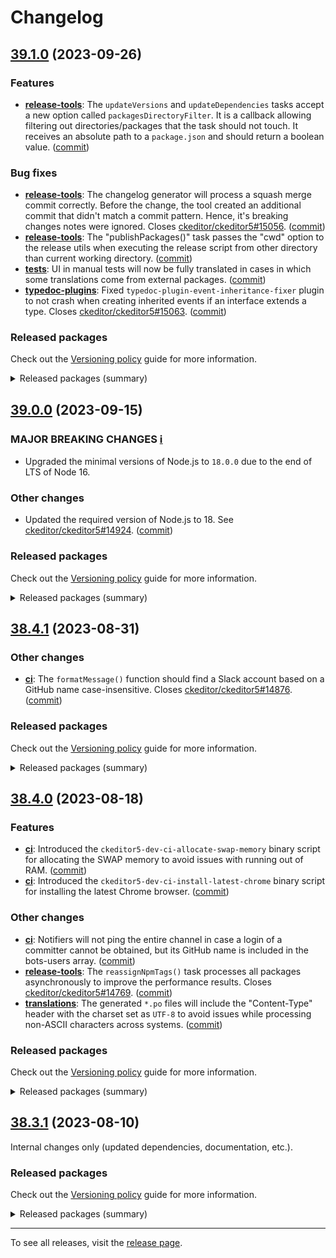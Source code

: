 Changelog
=========

## [39.1.0](https://github.com/ckeditor/ckeditor5-dev/compare/v39.0.0...v39.1.0) (2023-09-26)

### Features

* **[release-tools](https://www.npmjs.com/package/@ckeditor/ckeditor5-dev-release-tools)**: The `updateVersions` and `updateDependencies` tasks accept a new option called `packagesDirectoryFilter`. It is a callback allowing filtering out directories/packages that the task should not touch. It receives an absolute path to a `package.json` and should return a boolean value. ([commit](https://github.com/ckeditor/ckeditor5-dev/commit/6d5b4fc5c2ac92b0b830a642e499c1ea814aadf6))

### Bug fixes

* **[release-tools](https://www.npmjs.com/package/@ckeditor/ckeditor5-dev-release-tools)**: The changelog generator will process a squash merge commit correctly. Before the change, the tool created an additional commit that didn't match a commit pattern. Hence, it's breaking changes notes were ignored. Closes [ckeditor/ckeditor5#15056](https://github.com/ckeditor/ckeditor5/issues/15056). ([commit](https://github.com/ckeditor/ckeditor5-dev/commit/a84b269acc1289a5842e2706de851ef411f0cfbe))
* **[release-tools](https://www.npmjs.com/package/@ckeditor/ckeditor5-dev-release-tools)**: The "publishPackages()" task passes the "cwd" option to the release utils when executing the release script from other directory than current working directory. ([commit](https://github.com/ckeditor/ckeditor5-dev/commit/d0e32b343c5d2570fc61c6107374f093a8f67603))
* **[tests](https://www.npmjs.com/package/@ckeditor/ckeditor5-dev-tests)**: UI in manual tests will now be fully translated in cases in which some translations come from external packages. ([commit](https://github.com/ckeditor/ckeditor5-dev/commit/eeb7da8a6c83b7265def003c125ddd9e32aae535))
* **[typedoc-plugins](https://www.npmjs.com/package/@ckeditor/typedoc-plugins)**: Fixed `typedoc-plugin-event-inheritance-fixer` plugin to not crash when creating inherited events if an interface extends a type. Closes [ckeditor/ckeditor5#15063](https://github.com/ckeditor/ckeditor5/issues/15063). ([commit](https://github.com/ckeditor/ckeditor5-dev/commit/c7608b71a4009742d7a34e2267c756a7569ea9cf))

### Released packages

Check out the [Versioning policy](https://ckeditor.com/docs/ckeditor5/latest/framework/guides/support/versioning-policy.html) guide for more information.

<details>
<summary>Released packages (summary)</summary>

Releases containing new features:

* [@ckeditor/ckeditor5-dev-release-tools](https://www.npmjs.com/package/@ckeditor/ckeditor5-dev-release-tools/v/39.1.0): v39.0.0 => v39.1.0

Other releases:

* [@ckeditor/ckeditor5-dev-bump-year](https://www.npmjs.com/package/@ckeditor/ckeditor5-dev-bump-year/v/39.1.0): v39.0.0 => v39.1.0
* [@ckeditor/ckeditor5-dev-ci](https://www.npmjs.com/package/@ckeditor/ckeditor5-dev-ci/v/39.1.0): v39.0.0 => v39.1.0
* [@ckeditor/ckeditor5-dev-dependency-checker](https://www.npmjs.com/package/@ckeditor/ckeditor5-dev-dependency-checker/v/39.1.0): v39.0.0 => v39.1.0
* [@ckeditor/ckeditor5-dev-docs](https://www.npmjs.com/package/@ckeditor/ckeditor5-dev-docs/v/39.1.0): v39.0.0 => v39.1.0
* [@ckeditor/ckeditor5-dev-tests](https://www.npmjs.com/package/@ckeditor/ckeditor5-dev-tests/v/39.1.0): v39.0.0 => v39.1.0
* [@ckeditor/ckeditor5-dev-transifex](https://www.npmjs.com/package/@ckeditor/ckeditor5-dev-transifex/v/39.1.0): v39.0.0 => v39.1.0
* [@ckeditor/ckeditor5-dev-translations](https://www.npmjs.com/package/@ckeditor/ckeditor5-dev-translations/v/39.1.0): v39.0.0 => v39.1.0
* [@ckeditor/ckeditor5-dev-utils](https://www.npmjs.com/package/@ckeditor/ckeditor5-dev-utils/v/39.1.0): v39.0.0 => v39.1.0
* [@ckeditor/ckeditor5-dev-web-crawler](https://www.npmjs.com/package/@ckeditor/ckeditor5-dev-web-crawler/v/39.1.0): v39.0.0 => v39.1.0
* [@ckeditor/jsdoc-plugins](https://www.npmjs.com/package/@ckeditor/jsdoc-plugins/v/39.1.0): v39.0.0 => v39.1.0
* [@ckeditor/typedoc-plugins](https://www.npmjs.com/package/@ckeditor/typedoc-plugins/v/39.1.0): v39.0.0 => v39.1.0
</details>


## [39.0.0](https://github.com/ckeditor/ckeditor5-dev/compare/v38.4.1...v39.0.0) (2023-09-15)

### MAJOR BREAKING CHANGES [ℹ️](https://ckeditor.com/docs/ckeditor5/latest/framework/guides/support/versioning-policy.html#major-and-minor-breaking-changes)

* Upgraded the minimal versions of Node.js to `18.0.0` due to the end of LTS of Node 16.

### Other changes

* Updated the required version of Node.js to 18. See [ckeditor/ckeditor5#14924](https://github.com/ckeditor/ckeditor5/issues/14924). ([commit](https://github.com/ckeditor/ckeditor5-dev/commit/61c03cd5ed3c6e0b058eb9cf17dd2b2d5958a7d0))

### Released packages

Check out the [Versioning policy](https://ckeditor.com/docs/ckeditor5/latest/framework/guides/support/versioning-policy.html) guide for more information.

<details>
<summary>Released packages (summary)</summary>

Other releases:

* [@ckeditor/ckeditor5-dev-bump-year](https://www.npmjs.com/package/@ckeditor/ckeditor5-dev-bump-year/v/39.0.0): v38.4.1 => v39.0.0
* [@ckeditor/ckeditor5-dev-ci](https://www.npmjs.com/package/@ckeditor/ckeditor5-dev-ci/v/39.0.0): v38.4.1 => v39.0.0
* [@ckeditor/ckeditor5-dev-dependency-checker](https://www.npmjs.com/package/@ckeditor/ckeditor5-dev-dependency-checker/v/39.0.0): v38.4.1 => v39.0.0
* [@ckeditor/ckeditor5-dev-docs](https://www.npmjs.com/package/@ckeditor/ckeditor5-dev-docs/v/39.0.0): v38.4.1 => v39.0.0
* [@ckeditor/ckeditor5-dev-release-tools](https://www.npmjs.com/package/@ckeditor/ckeditor5-dev-release-tools/v/39.0.0): v38.4.1 => v39.0.0
* [@ckeditor/ckeditor5-dev-tests](https://www.npmjs.com/package/@ckeditor/ckeditor5-dev-tests/v/39.0.0): v38.4.1 => v39.0.0
* [@ckeditor/ckeditor5-dev-transifex](https://www.npmjs.com/package/@ckeditor/ckeditor5-dev-transifex/v/39.0.0): v38.4.1 => v39.0.0
* [@ckeditor/ckeditor5-dev-translations](https://www.npmjs.com/package/@ckeditor/ckeditor5-dev-translations/v/39.0.0): v38.4.1 => v39.0.0
* [@ckeditor/ckeditor5-dev-utils](https://www.npmjs.com/package/@ckeditor/ckeditor5-dev-utils/v/39.0.0): v38.4.1 => v39.0.0
* [@ckeditor/ckeditor5-dev-web-crawler](https://www.npmjs.com/package/@ckeditor/ckeditor5-dev-web-crawler/v/39.0.0): v38.4.1 => v39.0.0
* [@ckeditor/jsdoc-plugins](https://www.npmjs.com/package/@ckeditor/jsdoc-plugins/v/39.0.0): v38.4.1 => v39.0.0
* [@ckeditor/typedoc-plugins](https://www.npmjs.com/package/@ckeditor/typedoc-plugins/v/39.0.0): v38.4.1 => v39.0.0
</details>


## [38.4.1](https://github.com/ckeditor/ckeditor5-dev/compare/v38.4.0...v38.4.1) (2023-08-31)

### Other changes

* **[ci](https://www.npmjs.com/package/@ckeditor/ckeditor5-dev-ci)**: The `formatMessage()` function should find a Slack account based on a GitHub name case-insensitive. Closes [ckeditor/ckeditor5#14876](https://github.com/ckeditor/ckeditor5/issues/14876). ([commit](https://github.com/ckeditor/ckeditor5-dev/commit/5596b463aeeacbba49cb2910ed34ac709f5c7473))

### Released packages

Check out the [Versioning policy](https://ckeditor.com/docs/ckeditor5/latest/framework/guides/support/versioning-policy.html) guide for more information.

<details>
<summary>Released packages (summary)</summary>

Other releases:

* [@ckeditor/ckeditor5-dev-bump-year](https://www.npmjs.com/package/@ckeditor/ckeditor5-dev-bump-year/v/38.4.1): v38.4.0 => v38.4.1
* [@ckeditor/ckeditor5-dev-ci](https://www.npmjs.com/package/@ckeditor/ckeditor5-dev-ci/v/38.4.1): v38.4.0 => v38.4.1
* [@ckeditor/ckeditor5-dev-dependency-checker](https://www.npmjs.com/package/@ckeditor/ckeditor5-dev-dependency-checker/v/38.4.1): v38.4.0 => v38.4.1
* [@ckeditor/ckeditor5-dev-docs](https://www.npmjs.com/package/@ckeditor/ckeditor5-dev-docs/v/38.4.1): v38.4.0 => v38.4.1
* [@ckeditor/ckeditor5-dev-release-tools](https://www.npmjs.com/package/@ckeditor/ckeditor5-dev-release-tools/v/38.4.1): v38.4.0 => v38.4.1
* [@ckeditor/ckeditor5-dev-tests](https://www.npmjs.com/package/@ckeditor/ckeditor5-dev-tests/v/38.4.1): v38.4.0 => v38.4.1
* [@ckeditor/ckeditor5-dev-transifex](https://www.npmjs.com/package/@ckeditor/ckeditor5-dev-transifex/v/38.4.1): v38.4.0 => v38.4.1
* [@ckeditor/ckeditor5-dev-translations](https://www.npmjs.com/package/@ckeditor/ckeditor5-dev-translations/v/38.4.1): v38.4.0 => v38.4.1
* [@ckeditor/ckeditor5-dev-utils](https://www.npmjs.com/package/@ckeditor/ckeditor5-dev-utils/v/38.4.1): v38.4.0 => v38.4.1
* [@ckeditor/ckeditor5-dev-web-crawler](https://www.npmjs.com/package/@ckeditor/ckeditor5-dev-web-crawler/v/38.4.1): v38.4.0 => v38.4.1
* [@ckeditor/jsdoc-plugins](https://www.npmjs.com/package/@ckeditor/jsdoc-plugins/v/38.4.1): v38.4.0 => v38.4.1
* [@ckeditor/typedoc-plugins](https://www.npmjs.com/package/@ckeditor/typedoc-plugins/v/38.4.1): v38.4.0 => v38.4.1
</details>


## [38.4.0](https://github.com/ckeditor/ckeditor5-dev/compare/v38.3.1...v38.4.0) (2023-08-18)

### Features

* **[ci](https://www.npmjs.com/package/@ckeditor/ckeditor5-dev-ci)**: Introduced the `ckeditor5-dev-ci-allocate-swap-memory` binary script for allocating the SWAP memory to avoid issues with running out of RAM. ([commit](https://github.com/ckeditor/ckeditor5-dev/commit/d4cff5e2fbcaf219b91414da2c98ab917f9e12b9))
* **[ci](https://www.npmjs.com/package/@ckeditor/ckeditor5-dev-ci)**: Introduced the `ckeditor5-dev-ci-install-latest-chrome` binary script for installing the latest Chrome browser. ([commit](https://github.com/ckeditor/ckeditor5-dev/commit/d4cff5e2fbcaf219b91414da2c98ab917f9e12b9))

### Other changes

* **[ci](https://www.npmjs.com/package/@ckeditor/ckeditor5-dev-ci)**: Notifiers will not ping the entire channel in case a login of a committer cannot be obtained, but its GitHub name is included in the bots-users array. ([commit](https://github.com/ckeditor/ckeditor5-dev/commit/10edd909128330d6f0705407ae008c4239ff1b31))
* **[release-tools](https://www.npmjs.com/package/@ckeditor/ckeditor5-dev-release-tools)**: The `reassignNpmTags()` task processes all packages asynchronously to improve the performance results. Closes [ckeditor/ckeditor5#14769](https://github.com/ckeditor/ckeditor5/issues/14769). ([commit](https://github.com/ckeditor/ckeditor5-dev/commit/baf3340a322f6560f46e2cdbb9d328c5827404e3))
* **[translations](https://www.npmjs.com/package/@ckeditor/ckeditor5-dev-translations)**: The generated `*.po` files will include the "Content-Type" header with the charset set as `UTF-8` to avoid issues while processing non-ASCII characters across systems. ([commit](https://github.com/ckeditor/ckeditor5-dev/commit/b0fe2a54572b4f5bfbe9f3fc65c4dfee477b467f))

### Released packages

Check out the [Versioning policy](https://ckeditor.com/docs/ckeditor5/latest/framework/guides/support/versioning-policy.html) guide for more information.

<details>
<summary>Released packages (summary)</summary>

Other releases:

* [@ckeditor/ckeditor5-dev-bump-year](https://www.npmjs.com/package/@ckeditor/ckeditor5-dev-bump-year/v/38.4.0): v38.3.1 => v38.4.0
* [@ckeditor/ckeditor5-dev-ci](https://www.npmjs.com/package/@ckeditor/ckeditor5-dev-ci/v/38.4.0): v38.3.1 => v38.4.0
* [@ckeditor/ckeditor5-dev-dependency-checker](https://www.npmjs.com/package/@ckeditor/ckeditor5-dev-dependency-checker/v/38.4.0): v38.3.1 => v38.4.0
* [@ckeditor/ckeditor5-dev-docs](https://www.npmjs.com/package/@ckeditor/ckeditor5-dev-docs/v/38.4.0): v38.3.1 => v38.4.0
* [@ckeditor/ckeditor5-dev-release-tools](https://www.npmjs.com/package/@ckeditor/ckeditor5-dev-release-tools/v/38.4.0): v38.3.1 => v38.4.0
* [@ckeditor/ckeditor5-dev-tests](https://www.npmjs.com/package/@ckeditor/ckeditor5-dev-tests/v/38.4.0): v38.3.1 => v38.4.0
* [@ckeditor/ckeditor5-dev-transifex](https://www.npmjs.com/package/@ckeditor/ckeditor5-dev-transifex/v/38.4.0): v38.3.1 => v38.4.0
* [@ckeditor/ckeditor5-dev-translations](https://www.npmjs.com/package/@ckeditor/ckeditor5-dev-translations/v/38.4.0): v38.3.1 => v38.4.0
* [@ckeditor/ckeditor5-dev-utils](https://www.npmjs.com/package/@ckeditor/ckeditor5-dev-utils/v/38.4.0): v38.3.1 => v38.4.0
* [@ckeditor/ckeditor5-dev-web-crawler](https://www.npmjs.com/package/@ckeditor/ckeditor5-dev-web-crawler/v/38.4.0): v38.3.1 => v38.4.0
* [@ckeditor/jsdoc-plugins](https://www.npmjs.com/package/@ckeditor/jsdoc-plugins/v/38.4.0): v38.3.1 => v38.4.0
* [@ckeditor/typedoc-plugins](https://www.npmjs.com/package/@ckeditor/typedoc-plugins/v/38.4.0): v38.3.1 => v38.4.0
</details>


## [38.3.1](https://github.com/ckeditor/ckeditor5-dev/compare/v38.3.0...v38.3.1) (2023-08-10)

Internal changes only (updated dependencies, documentation, etc.).

### Released packages

Check out the [Versioning policy](https://ckeditor.com/docs/ckeditor5/latest/framework/guides/support/versioning-policy.html) guide for more information.

<details>
<summary>Released packages (summary)</summary>

Other releases:

* [@ckeditor/ckeditor5-dev-bump-year](https://www.npmjs.com/package/@ckeditor/ckeditor5-dev-bump-year/v/38.3.1): v38.3.0 => v38.3.1
* [@ckeditor/ckeditor5-dev-ci](https://www.npmjs.com/package/@ckeditor/ckeditor5-dev-ci/v/38.3.1): v38.3.0 => v38.3.1
* [@ckeditor/ckeditor5-dev-dependency-checker](https://www.npmjs.com/package/@ckeditor/ckeditor5-dev-dependency-checker/v/38.3.1): v38.3.0 => v38.3.1
* [@ckeditor/ckeditor5-dev-docs](https://www.npmjs.com/package/@ckeditor/ckeditor5-dev-docs/v/38.3.1): v38.3.0 => v38.3.1
* [@ckeditor/ckeditor5-dev-release-tools](https://www.npmjs.com/package/@ckeditor/ckeditor5-dev-release-tools/v/38.3.1): v38.3.0 => v38.3.1
* [@ckeditor/ckeditor5-dev-tests](https://www.npmjs.com/package/@ckeditor/ckeditor5-dev-tests/v/38.3.1): v38.3.0 => v38.3.1
* [@ckeditor/ckeditor5-dev-transifex](https://www.npmjs.com/package/@ckeditor/ckeditor5-dev-transifex/v/38.3.1): v38.3.0 => v38.3.1
* [@ckeditor/ckeditor5-dev-translations](https://www.npmjs.com/package/@ckeditor/ckeditor5-dev-translations/v/38.3.1): v38.3.0 => v38.3.1
* [@ckeditor/ckeditor5-dev-utils](https://www.npmjs.com/package/@ckeditor/ckeditor5-dev-utils/v/38.3.1): v38.3.0 => v38.3.1
* [@ckeditor/ckeditor5-dev-web-crawler](https://www.npmjs.com/package/@ckeditor/ckeditor5-dev-web-crawler/v/38.3.1): v38.3.0 => v38.3.1
* [@ckeditor/jsdoc-plugins](https://www.npmjs.com/package/@ckeditor/jsdoc-plugins/v/38.3.1): v38.3.0 => v38.3.1
* [@ckeditor/typedoc-plugins](https://www.npmjs.com/package/@ckeditor/typedoc-plugins/v/38.3.1): v38.3.0 => v38.3.1
</details>

---

To see all releases, visit the [release page](https://github.com/ckeditor/ckeditor5-dev/releases).
